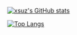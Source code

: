 [![xsuz's GitHub stats](https://github-readme-stats.vercel.app/api?username=YUTA7777777&theme=tokyonight&show_icons=true)](https://github.com/anuraghazra/github-readme-stats)

[![Top Langs](https://github-readme-stats.vercel.app/api/top-langs/?username=YUTA7777777&theme=tokyonight&show_icons=true&layout=compact)](https://github.com/anuraghazra/github-readme-stats)
